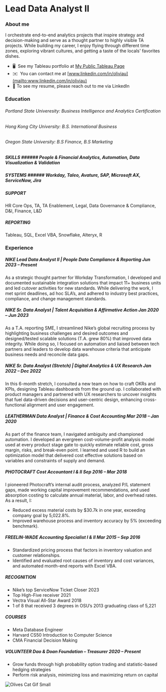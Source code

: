 # Lead Data Analyst II

### About me 
I orchestrate end-to-end analytics projects that inspire strategy and decision-making and serve as a thought partner to highly visible TA projects. While building my career, I enjoy flying through different time zones, exploring vibrant cultures, and getting a taste of the locals' favorites dishes.
* 🖥️  See my Tableau portfolio at [My Public Tableau Page](http://rb.gy/appacu)
* ✉️  You can contact me at [www.linkedin.com/in/oliviau](mailto:www.linkedin.com/in/oliviau)
* 💬  To see my resume, please reach out to me via LinkedIn 

### Education
###### Portland State Univeresity: Business Intelligence and Analytics Certification
###### Hong Kong City University: B.S. International Business
###### Oregon State University: B.S Finance, B.S Marketing

##### SKILLS		###### People & Financial Analytics, Automation, Data Visualization & Validation 

##### SYSTEMS ###### Workday, Taleo, Avature, SAP, Microsoft AX, ServiceNow, Jira

##### SUPPORT 	
HR Core Ops, TA, TA Enablement, Legal, Data Governance & Compliance, D&I, Finance, L&D

##### REPORTING	
Tableau, SQL, Excel VBA, Snowflake, Alteryx, R

### Experience

##### NIKE	 Lead Data Analyst II | People Data Compliance & Reporting 		        Jun 2023 – Present
As a strategic thought partner for Workday Transformation, I developed and documented sustainable integration solutions that impact 11+ business units and led cutover activities for new standards. While delivering the work, I met sprint deadlines, ad hoc SLA’s, and adhered to industry best practices, compliance, and change management standards. 

##### NIKE	 Sr. Data Analyst | Talent Acquisition & Affirmative Action 	                    Jan 2020 – Jun 2023                
As a T.A. reporting SME, I streamlined Nike’s global recruiting process by highlighting business challenges and desired outcomes and designed/tested scalable solutions (T.A. grew 80%) that improved data integrity. While doing so, I focused on automation and liaised between tech partners and leaders to develop data warehouse criteria that anticipate business needs and reconcile data gaps. 

##### NIKE	Sr. Data Analyst (Stretch) | Digital Analytics & UX Research  		      Jan 2022 – Dec 2022

In this 6-month stretch, I consulted a new team on how to craft OKRs and KPIs, designing Tableau dashboards from the ground up. I collaborated with product managers and partnered with UX researchers to uncover insights that fuel data-driven decisions and user-centric design, enhancing cross-functional alignment and user engagement.

##### LEATHERMAN	 Data Analyst | Finance & Cost Accounting		     Mar 2018 – Jan 2020

As part of the finance team, I navigated ambiguity and championed automation. I developed an evergreen cost-volume-profit analysis model used at every product stage gate to quickly estimate reliable cost, gross margin, risks, and break-even point. I learned and used R to build an optimization model that delivered cost effective solutions based on variables and constraints of supply and demand.  	

##### PHOTOCRAFT	Cost Accountant I & II					     Sep 2016 – Mar 2018

I pioneered Photocraft’s internal audit process, analyzed P/L statement gaps, made working capital improvement recommendations, and used absorption costing to calculate annual material, labor, and overhead rates. As a result, I:
*	Reduced excess material costs by $30.7k in one year, exceeding company goal by 5,022.8%.
*	Improved warehouse process and inventory accuracy by 5% (exceeding benchmark). 

##### FREELIN-WADE	Accounting Specialist I & II 		                               Mar 2015 – Sep 2016

*	Standardized pricing process that factors in inventory valuation and customer relationships. 
*	Identified and evaluated root causes of inventory and cost variances, and automated month-end reports with Excel VBA.

##### RECOGNITION 
* Nike’s top ServiceNow Ticket Closer 2023
* Top High-Five receiver 2021
* Vectra Visual All-Star Award 2018 
* 1 of 8 that received 3 degrees in OSU’s 2013 graduating class of 5,221

##### COURSES	
* Meta Database Engineer
* Harvard CS50 Introduction to Computer Science
* CMA Financial Decision Making 
 
##### VOLUNTEER 	Dao & Doan Foundation – Treasurer 2020 – Present
* Grow funds through high probability option trading and statistic-based hedging strategies
* Perform risk analysis, minimizing loss and maximizing return on capital	    

![Olives Cat Gif Small](https://github.com/oliviasportfolio/oliviasportfolio/assets/30008823/f44db085-717b-4802-a707-b4d6c374255f)


<!--
**oliviasportfolio/oliviasportfolio** is a ✨ _special_ ✨ repository because its `README.md` (this file) appears on your GitHub profile.
### Hi there 👋
Here are some ideas to get you started:

- 🔭 I’m currently working on ...
- 🌱 I’m currently learning ...
- 👯 I’m looking to collaborate on ...
- 🤔 I’m looking for help with ...
- 💬 Ask me about ...
- 📫 How to reach me: ...
- 😄 Pronouns: ...
- ⚡ Fun fact: ...
-->
